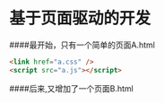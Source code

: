# 基于页面驱动的开发



####最开始，只有一个简单的页面A.html
```html
<link href="a.css" />
<script src="a.js"></script>
```
####后来,又增加了一个页面B.html
